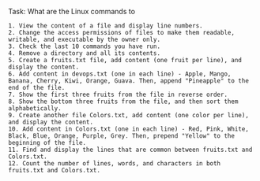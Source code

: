 Task: What are the Linux commands to

    1. View the content of a file and display line numbers.
    2. Change the access permissions of files to make them readable, writable, and executable by the owner only.
    3. Check the last 10 commands you have run.
    4. Remove a directory and all its contents.
    5. Create a fruits.txt file, add content (one fruit per line), and display the content.
    6. Add content in devops.txt (one in each line) - Apple, Mango, Banana, Cherry, Kiwi, Orange, Guava. Then, append "Pineapple" to the end of the file.
    7. Show the first three fruits from the file in reverse order.
    8. Show the bottom three fruits from the file, and then sort them alphabetically.
    9. Create another file Colors.txt, add content (one color per line), and display the content.
    10. Add content in Colors.txt (one in each line) - Red, Pink, White, Black, Blue, Orange, Purple, Grey. Then, prepend "Yellow" to the beginning of the file.
    11. Find and display the lines that are common between fruits.txt and Colors.txt.
    12. Count the number of lines, words, and characters in both fruits.txt and Colors.txt.

